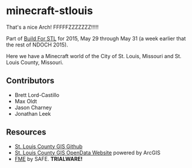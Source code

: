 # minecraft-stlouis
That's a nice Arch! FFFFFZZZZZZZ!!!!!

Part of [Build For STL](http://buildforstl.org/) for 2015, May 29 through May 31 (a week earlier that the rest of NDOCH 2015).

Here we have a Minecraft world of the City of St. Louis, Missouri and St. Louis County, Missouri.

## Contributors
* Brett Lord-Castillo
* Max Oldt
* Jason Charney
* Jonathan Leek

## Resources
* [St. Louis County GIS Github](https://github.com/stlouisco/stlouisco-gis)
* [St. Louis County GIS OpenData Website](http://openstlco.stlcogis.opendata.arcgis.com/) powered by ArcGIS
* [FME](http://www.safe.com/fme/fme-desktop/trial-download/) by SAFE. **TRIALWARE!**
